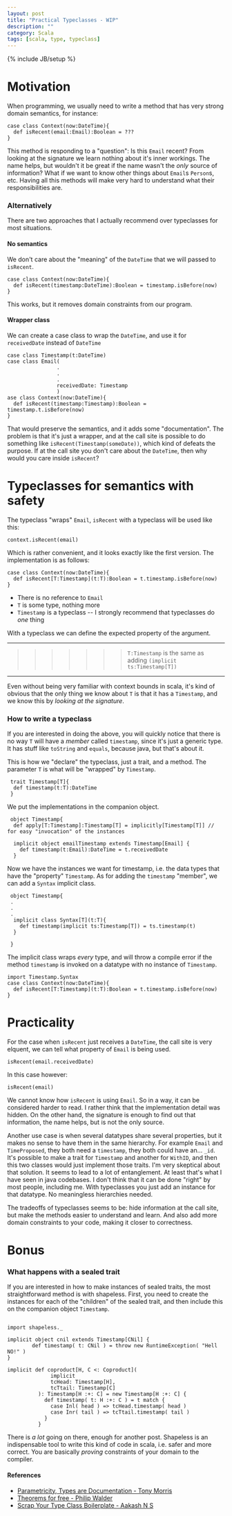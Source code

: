 ```yaml
---
layout: post
title: "Practical Typeclasses - WIP"
description: ""
category: Scala
tags: [scala, type, typeclass]
---
```

{% include JB/setup %}
# Motivation


When programming, we usually need to write a method that has very strong domain semantics, for instance:

~~~
case class Context(now:DateTime){
  def isRecent(email:Email):Boolean = ???
}
~~~

This method is responding to a "question": Is this `Email` recent? From looking at the signature we learn nothing about it's inner workings. The name helps, but wouldn't it be great if the name wasn't the _only_ source of information? What if we want to know other things about `Email`s `Person`s, etc. Having all this methods will make very hard to understand what their responsibilities are.

### Alternatively

There are two approaches that I actually recommend over typeclasses for most situations.

#### No semantics

We don't care about the "meaning" of the  `DateTime` that we will passed to `isRecent`.

~~~
case class Context(now:DateTime){
  def isRecent(timestamp:DateTime):Boolean = timestamp.isBefore(now)
}
~~~

This works, but it removes domain constraints from our program.

#### Wrapper class

We can create a case class to wrap the `DateTime`, and use it for `receivedDate` instead of `DateTime`

~~~
case class Timestamp(t:DateTime)
case class Email(
                .
                .
                .
                receivedDate: Timestamp
                )
ase class Context(now:DateTime){
  def isRecent(timestamp:Timestamp):Boolean = timestamp.t.isBefore(now)
}
~~~

That would preserve the semantics, and it adds some "documentation". The problem is that it's just a wrapper, and at the call site is possible to do something like `isRecent(Timestamp(someDate))`, which kind of defeats the purpose. If at the call site you don't care  about the `DateTime`, then why would you care inside `isRecent`?

# Typeclasses for semantics with safety

The typeclass "wraps" `Email`, `isRecent` with a typeclass will be used like this:

~~~
context.isRecent(email)
~~~

Which is rather convenient, and it looks exactly like the first version. The implementation is as follows:

~~~
case class Context(now:DateTime){
  def isRecent[T:Timestamp](t:T):Boolean = t.timestamp.isBefore(now)
}
~~~

- There is no reference to `Email`
- `T` is some type, nothing more
- `Timestamp` is a typeclass -- I strongly recommend that typeclasses do _one_ thing

With a typeclass we can define the expected property of the argument. 

___
>>>>>>>`T:Timestamp` is the same as adding `(implicit ts:Timestamp[T])` 

___

Even without being very familiar with context bounds in scala, it's kind of obvious that the only thing we know about `T` is that it has a `Timestamp`, and we know this by _looking at the signature_.


### How to write a typeclass

If you are interested in doing the above, you will quickly notice that there is no way `T` will have a *member* called `timestamp`, since it's just a generic type. It has stuff like `toString` and `equals`, because java, but that's about it.

This is how we "declare" the typeclass, just a trait, and a method. The parameter `T` is what will be "wrapped" by `Timestamp`.

~~~
 trait Timestamp[T]{
  def timestamp(t:T):DateTime
 }
~~~

We put the implementations in the companion object.

~~~
 object Timestamp{
  def apply[T:Timestamp]:Timestamp[T] = implicitly[Timestamp[T]] // for easy "invocation" of the instances

  implicit object emailTimestamp extends Timestamp[Email] {
    def timestamp(t:Email):DateTime = t.receivedDate
  }
~~~

Now we have the instances we want for timestamp, i.e. the data types that have the "property" `Timestamp`. As for adding the `timestamp` "member", we can add a `Syntax` implicit class.

~~~
 object Timestamp{
 .
 .
 .
  implicit class Syntax[T](t:T){
    def timestamp(implicit ts:Timestamp[T]) = ts.timestamp(t)
  }

 }
~~~

The implicit class wraps _every_ type, and will throw a compile error if the method `timestamp` is invoked on a datatype with no instance of `Timestamp`.

~~~
import Timestamp.Syntax
case class Context(now:DateTime){
  def isRecent[T:Timestamp](t:T):Boolean = t.timestamp.isBefore(now)
}
~~~

# Practicality

For the case when `isRecent` just receives a `DateTime`, the call site is very elquent, we can tell what property of `Email` is being used.

~~~
isRecent(email.receivedDate)
~~~

In this case however:

~~~
isRecent(email)
~~~

We cannot know how `isRecent` is using `Email`. So in a way, it can be considered harder to read. I rather think that the implementation detail was hidden. On the other hand, the signature is enough to find out that information, the name helps, but is not the only source.

Another use case is when several datatypes share several properties, but it makes no sense to have them in the same hierarchy. For example `Email` and `TimeProposed`, they both need a `timestamp`, they both could have an... `_id`. It's possible to make a trait for `Timestamp` and another for `WithID`, and then this two classes would just implement those traits. I'm very skeptical about that solution. It seems to lead to a lot of entanglement. At least that's what I have seen in java codebases. I don't think that it can be done "right" by most people, including me. With typeclasses you just add an instance for that datatype. No meaningless hierarchies needed.

The tradeoffs of typeclasses seems to be: hide information at the call site, but make the methods easier to understand and learn. And also add more domain constraints to your code, making it closer to correctness.


# Bonus

### What happens with a sealed trait

If you are interested in how to make instances of sealed traits, the most straightforward method is with shapeless. First, you need to create the instances for each of the "children" of the sealed trait, and then include this on the companion object `Timestamp`.

~~~

import shapeless._

implicit object cnil extends Timestamp[CNil] {
        def timestamp( t: CNil ) = throw new RuntimeException( "Hell NO!" )
}

implicit def coproduct[H, C <: Coproduct]( 
              implicit 
              tcHead: Timestamp[H], 
              tcTtail: Timestamp[C] 
          ): Timestamp[H :+: C] = new Timestamp[H :+: C] {
            def timestamp( t: H :+: C ) = t match {
              case Inl( head ) => tcHead.timestamp( head )
              case Inr( tail ) => tcTtail.timestamp( tail )
            }
          }

~~~

There is _a lot_ going on there, enough for another post. Shapeless is an indispensable tool to write this kind of code in scala, i.e. safer and more correct. You are basically _proving_ constraints of your domain to the compiler.

#### References

- [Parametricity, Types are Documentation - Tony Morris](https://www.youtube.com/watch?v=BtEEZa_Q8Vw)
- [Theorems for free - Philip Walder](https://www.mpi-sws.org/~dreyer/tor/papers/wadler.pdf)
- [Scrap Your Type Class Boilerplate - Aakash N S](http://aakashns.github.io/better-type-class.html)
